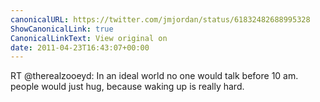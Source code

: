 ```yaml
---
canonicalURL: https://twitter.com/jmjordan/status/61832482688995328
ShowCanonicalLink: true
CanonicalLinkText: View original on
date: 2011-04-23T16:43:07+00:00
---
```

RT @therealzooeyd: In an ideal world no one would talk before 10 am. people would just hug, because waking up is really hard.